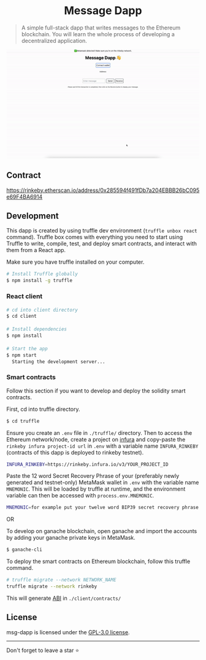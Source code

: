 <h1 align="center">Message Dapp</h1>

> A simple full-stack dapp that writes messages to the Ethereum blockchain. You will learn the whole process of developing a decentralized application.

<div align="center">
  <img src="https://github.com/akhileshthite/msg-dapp/blob/main/demo.gif" />
</div>

## Contract
  https://rinkeby.etherscan.io/address/0x285594f491fDb7a204EBBB26bC095e69F4BA6914

## Development

This dapp is created by using truffle dev environment (`truffle unbox react` command). Truffle box comes with everything you need to start using Truffle to write, compile, test, and deploy smart contracts, and interact with them from a React app.

Make sure you have truffle installed on your computer.
```sh
# Install Truffle globally
$ npm install -g truffle
```

### React client

```sh
# cd into client directory
$ cd client

# Install dependencies
$ npm install

# Start the app
$ npm start
  Starting the development server...
```

### Smart contracts
Follow this section if you want to develop and deploy the solidity smart contracts.

First, cd into truffle directory.
```sh
$ cd truffle
```

Ensure you create an `.env` file in `./truffle/` directory. Then to access the Ethereum network/node, create a project on [infura](https://infura.io/) and copy-paste the `rinkeby infura project-id url` in `.env` with a variable name `INFURA_RINKEBY` (contracts of this dapp is deployed to rinkeby testnet).
```sh
INFURA_RINKEBY=https://rinkeby.infura.io/v3/YOUR_PROJECT_ID
```

Paste the 12 word Secret Recovery Phrase of your (preferably newly generated and testnet-only) MetaMask wallet in `.env` with the variable name `MNEMONIC`. This will be loaded by truffle at runtime, and the environment variable can then be accessed with `process.env.MNEMONIC`.

```sh
MNEMONIC=for example put your twelve word BIP39 secret recovery phrase here
```

OR

To develop on ganache blockchain, open ganache and import the accounts by adding your ganache private keys in MetaMask.

```sh
$ ganache-cli
```

To deploy the smart contracts on Ethereum blockchain, follow this truffle command.

```sh
# truffle migrate --network NETWORK_NAME
truffle migrate --network rinkeby
```

This will generate [ABI](https://docs.soliditylang.org/en/v0.8.13/abi-spec.html#:~:text=The%20Contract%20Application%20Binary%20Interface,as%20described%20in%20this%20specification.) in `./client/contracts/`


## License
msg-dapp is licensed under the [GPL-3.0 license](https://github.com/akhileshthite/msg-dapp/blob/main/LICENSE).

<hr>
Don't forget to leave a star ⭐️
